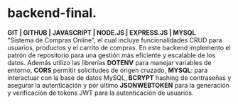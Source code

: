 # backend-final.
**GIT | GITHUB | JAVASCRIPT | NODE.JS | EXPRESS.JS | MYSQL**  
"Sistema de Compras Online", el cual incluye funcionalidades CRUD para usuarios, productos y el carrito de compras.
En este backend implemento el patrón de repositorio para una gestión más eficiente y escalable de los datos. Además utilizo las librerías **DOTENV** para manejar variables de entorno, **CORS** permitir solicitudes de origen cruzado, **MYSQL**: para interactuar con la base de datos MySQL, **BCRYPT** hashing de contraseñas y asegurar la autenticación y por último **JSONWEBTOKEN** para la generación y verificación de tokens JWT para la autenticación de usuarios.
